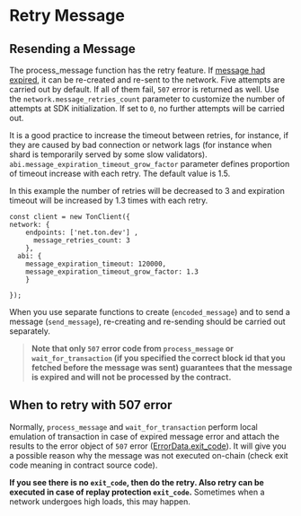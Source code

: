 # Retry Message

## Resending a Message

The process\_message function has the retry feature. If [message had expired](5_message_expiration.md), it can be re-created and re-sent to the network. Five attempts are carried out by default. If all of them fail, `507` error is returned as well. Use the `network.message_retries_count` parameter to customize the number of attempts at SDK initialization. If set to `0`, no further attempts will be carried out.

It is a good practice to increase the timeout between retries, for instance, if they are caused by bad connection or network lags \(for instance when shard is temporarily served by some slow validators\). `abi.message_expiration_timeout_grow_factor` parameter defines proportion of timeout increase with each retry. The default value is 1.5.

In this example the number of retries will be decreased to 3 and expiration timeout will be increased by 1.3 times with each retry.

```text
const client = new TonClient({
network: { 
    endpoints: ['net.ton.dev'] ,
      message_retries_count: 3
    },
  abi: {
    message_expiration_timeout: 120000,
    message_expiration_timeout_grow_factor: 1.3
    }

});
```

When you use separate functions to create \(`encoded_message`\) and to send a message \(`send_message`\), re-creating and re-sending should be carried out separately.

> **Note that only `507` error code from `process_message` or `wait_for_transaction` \(if you specified the correct block id that you fetched before the message was sent\) guarantees that the message is expired and will not be processed by the contract.**

## When to retry with 507 error

Normally, `process_message` and `wait_for_transaction` perform local emulation of transaction in case of expired message error and attach the results to the error object of `507` error \([ErrorData.exit\_code](../../docs/error_api.md)\). It will give you a possible reason why the message was not executed on-chain \(check exit code meaning in contract source code\).

**If you see there is no `exit_code`, then do the retry. Also retry can be executed in case of replay protection `exit_code`.** Sometimes when a network undergoes high loads, this may happen.

